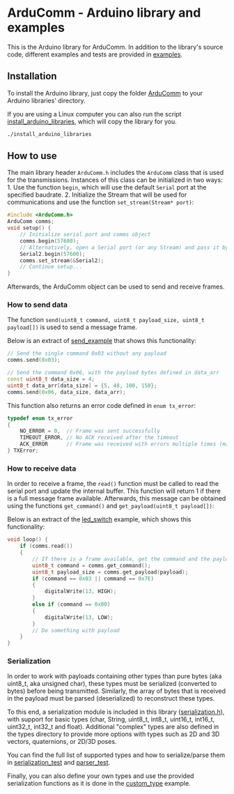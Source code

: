 ArduComm - Arduino library and examples
=======================================

This is the Arduino library for ArduComm. In addition to the library's source code, different examples and tests are provided in [examples](ArduComm/examples).

## Installation
To install the Arduino library, just copy the folder [ArduComm](ArduComm) to your Arduino libraries' directory.

If you are using a Linux computer you can also run the script [install_arduino_libraries](install_arduino_libraries), which will copy the library for you.

```sh
./install_arduino_libraries
```

## How to use
The main library header `ArduComm.h` includes the `ArduComm` class that is used for the transmissions. Instances of this class can be initialized in two ways: 1. Use the function `begin`, which will use the default `Serial` port at the specified baudrate. 2. Initialize the Stream that will be used for communications and use the function `set_stream(Stream* port)`:

```C++
#include <ArduComm.h>
ArduComm comms;
void setup() {
    // Initialize serial port and comms object
    comms.begin(57600);
    // Alternatively, open a Serial port (or any Stream) and pass it by reference
    Serial2.begin(57600);
    comms.set_stream(&Serial2);
    // Continue setup...
}
```

Afterwards, the ArduComm object can be used to send and receive frames.

### How to send data
The function `send(uint8_t command, uint8_t payload_size, uint8_t payload[])` is used to send a message frame.

Below is an extract of [send_example](ArduComm/examples/send_example) that shows this functionality:
```C++
// Send the single command 0x03 without any payload
comms.send(0x03);

// Send the command 0x06, with the payload bytes defined in data_arr
const uint8_t data_size = 4;
uint8_t data_arr[data_size] = {5, 48, 100, 150};
comms.send(0x06, data_size, data_arr);
```

This function also returns an error code defined in `enum tx_error`:
```C++
typedef enum tx_error
{
    NO_ERROR = 0,  // Frame was sent successfully
    TIMEOUT_ERROR, // No ACK received after the timeout
    ACK_ERROR      // Frame was received with errors multiple times (max. number of tx retries exceeded)
} TXError;
```

### How to receive data
In order to receive a frame, the `read()` function must be called to read the serial port and update the internal buffer. This function will return 1 if there is a full message frame available. Afterwards, this message can be obtained using the functions `get_command()` and `get_payload(uint8_t payload[])`:

Below is an extract of the [led_switch](ArduComm/examples/led_switch) example, which shows this functionality:

```C++
void loop() {
    if (comms.read())
    {
        // If there is a frame available, get the command and the payload
        uint8_t command = comms.get_command();
        uint8_t payload_size = comms.get_payload(payload);
        if (command == 0x03 || command == 0x7E)
        {
            digitalWrite(13, HIGH);
        }
        else if (command == 0x00)
        {
            digitalWrite(13, LOW);
        }
        // Do something with payload
    }
}
```

### Serialization
In order to work with payloads containing other types than pure bytes (aka uint8_t, aka unsigned char), these types must be serialized (converted to bytes) before being transmitted. Similarly, the array of bytes that is received in the payload must be parsed (deserialized) to reconstruct these types.

To this end, a serialization module is included in this library ([serialization.h](ArduComm/src/arducomm/serialization.h)), with support for basic types (char, String, uint8_t, int8_t, uint16_t, int16_t, uint32_t, int32_t and float). Additional "complex" types are also defined in the types directory to provide more options with types such as 2D and 3D vectors, quaternions, or 2D/3D poses.

You can find the full list of supported types and how to serialize/parse them in [serialization_test](ArduComm/examples/test/serialization_test/serialization_test.ino) and [parser_test](ArduComm/examples/test/parser_test/parser_test.ino).

Finally, you can also define your own types and use the provided serialization functions as it is done in the [custom_type](ArduComm/examples/custom_type) example.
